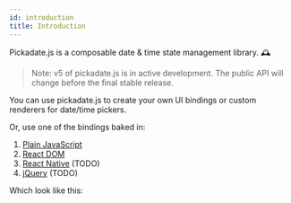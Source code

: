 ```yaml
---
id: introduction
title: Introduction
---
```


Pickadate.js is a composable date & time state management library. 🕰

> Note: v5 of pickadate.js is in active development. The public API will change before the final stable release.

You can use pickadate.js to create your own UI bindings or custom renderers for date/time pickers.

Or, use one of the bindings baked in:

1. [Plain JavaScript](binding-javascript)
1. [React DOM](binding-react-dom)
1. [React Native](binding-react-native) (TODO)
1. [jQuery](binding-jquery) (TODO)

Which look like this:

<div id="pickadate--datepicker"></div>
